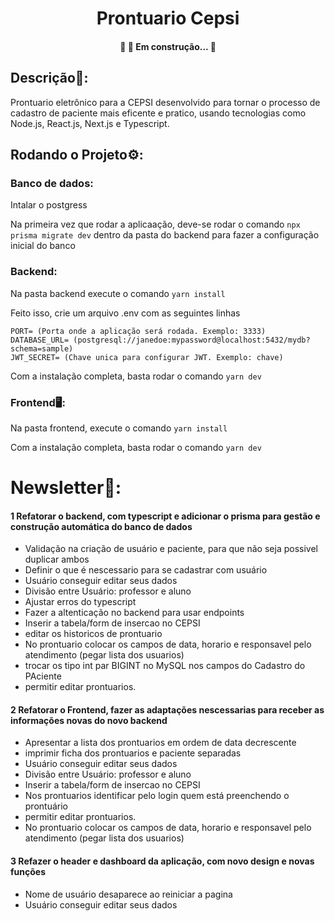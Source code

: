 <h1 align="center">Prontuario Cepsi</h1>

<h4 align="center"> 
	🚧  🚀 Em construção...  🚧
</h4>

## Descrição📘:
Prontuario eletrônico para a CEPSI desenvolvido para tornar o processo de cadastro de paciente mais eficente e pratico, usando tecnologias como Node.js, React.js, Next.js e Typescript.

## Rodando o Projeto⚙️:
### Banco de dados:
Intalar o postgress

Na primeira vez que rodar a aplicaação, deve-se rodar o comando ```` npx prisma migrate dev ```` dentro da pasta do backend para fazer a configuração inicial do banco

### Backend:
Na pasta backend execute o comando ```` yarn install ````

Feito isso, crie um arquivo .env com as seguintes linhas
````
PORT= (Porta onde a aplicação será rodada. Exemplo: 3333)
DATABASE_URL= (postgresql://janedoe:mypassword@localhost:5432/mydb?schema=sample)
JWT_SECRET= (Chave unica para configurar JWT. Exemplo: chave)
````
Com a instalação completa, basta rodar o comando ````yarn dev````

### Frontend🖥️:
Na pasta frontend, execute o comando ````yarn install````

Com a instalação completa, basta rodar o comando ````yarn dev````


# Newsletter📰:

#### 1 Refatorar o backend, com typescript e adicionar o prisma para gestão e construção automática do banco de dados
+ Validação na criação de usuário e paciente, para que não seja possivel duplicar ambos
+ Definir o que é nescessario para se cadastrar com usuário
+ Usuário conseguir editar seus dados
+ Divisão entre Usuário: professor e aluno
+ Ajustar erros do typescript
+ Fazer a altenticação no backend para usar endpoints
+ Inserir a tabela/form de insercao no CEPSI
+ editar os historicos de prontuario
+ No prontuario colocar os campos de data, horario e responsavel pelo atendimento (pegar lista dos usuarios)
+ trocar os tipo int par BIGINT no MySQL nos campos do Cadastro do PAciente 
+ permitir editar prontuarios.
#### 2 Refatorar o Frontend, fazer as adaptações nescessarias para receber as informações novas do novo backend 
+ Apresentar a lista dos prontuarios em ordem de data decrescente
+ imprimir ficha dos prontuarios e paciente separadas
+ Usuário conseguir editar seus dados
+ Divisão entre Usuário: professor e aluno
+ Inserir a tabela/form de insercao no CEPSI
+ Nos prontuarios identificar pelo login quem está preenchendo o prontuário
+ permitir editar prontuarios.
+ No prontuario colocar os campos de data, horario e responsavel pelo atendimento (pegar lista dos usuarios)
#### 3 Refazer o header e dashboard da aplicação, com novo design e novas funções
+ Nome de usuário desaparece ao reiniciar a pagina
+ Usuário conseguir editar seus dados
